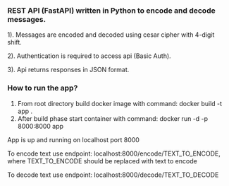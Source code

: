 ### REST API (FastAPI) written in Python to encode and decode messages.
1). Messages are encoded and decoded using cesar cipher with 4-digit shift.

2). Authentication is required to access api (Basic Auth).

3). Api returns responses in JSON format.

### How to run the app?
1. From root directory build docker image with command:
docker build -t app .
2. After build phase start container with command:
docker run -d -p 8000:8000 app

App is up and running on localhost port 8000 

To encode text use endpoint:
localhost:8000/encode/TEXT_TO_ENCODE,
where TEXT_TO_ENCODE should be replaced with text to encode

To decode text use endpoint:
localhost:8000/decode/TEXT_TO_DECODE
